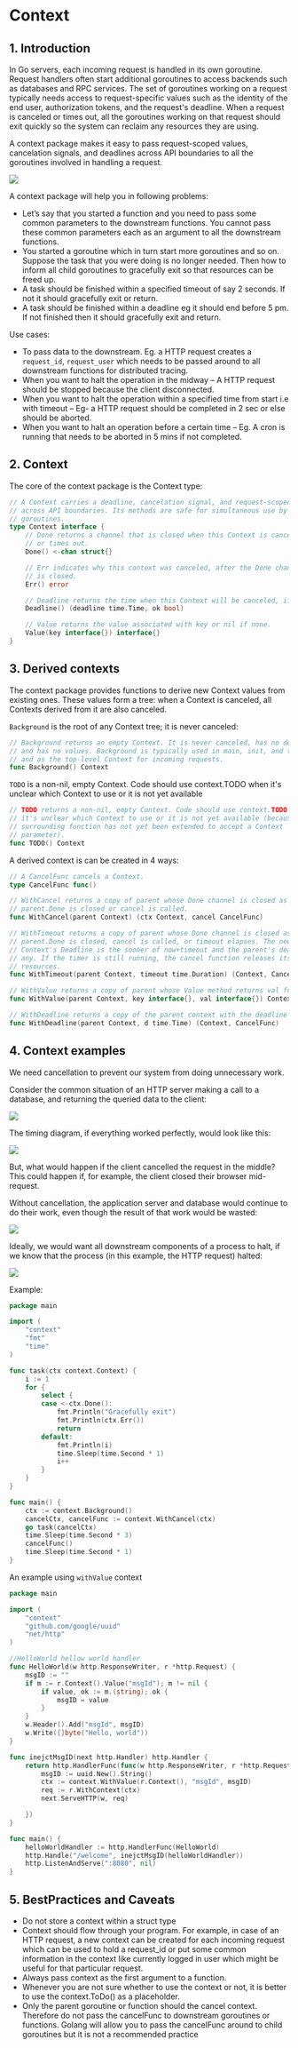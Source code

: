 # Context

## 1. Introduction

In Go servers, each incoming request is handled in its own goroutine. Request handlers often start additional goroutines to access backends such as databases and RPC services. The set of goroutines working on a request typically needs access to request-specific values such as the identity of the end user, authorization tokens, and the request's deadline. When a request is canceled or times out, all the goroutines working on that request should exit quickly so the system can reclaim any resources they are using.

A context package makes it easy to pass request-scoped values, cancelation signals, and deadlines across API boundaries to all the goroutines involved in handling a request.

![](../../assets/images/golang/context.png)

A context package will help you in following problems:

- Let’s say that you started a function and you need to pass some common parameters to the downstream functions. You cannot pass these common parameters each as an argument to all the downstream functions.
- You started a goroutine which in turn start more goroutines and so on. Suppose the task that you were doing is no longer needed. Then how to inform all child goroutines to gracefully exit so that resources can be freed up.
- A task should be finished within a specified timeout of say 2 seconds. If not it should gracefully exit or return.
- A task should be finished within a deadline eg it should end before 5 pm. If not finished then it should gracefully exit and return.

Use cases:

- To pass data to the downstream. Eg. a HTTP request creates a `request_id`, `request_user` which needs to be passed around to all downstream functions for distributed tracing.
- When you want to halt the operation in the midway – A HTTP request should be stopped because the client disconnected.
- When you want to halt the operation within a specified time from start i.e with timeout – Eg- a HTTP request should be completed in 2 sec or else should be aborted.
- When you want to halt an operation before a certain time – Eg. A cron is running that needs to be aborted in 5 mins if not completed.

## 2. Context

The core of the context package is the Context type:

```go
// A Context carries a deadline, cancelation signal, and request-scoped values
// across API boundaries. Its methods are safe for simultaneous use by multiple
// goroutines.
type Context interface {
    // Done returns a channel that is closed when this Context is canceled
    // or times out.
    Done() <-chan struct{}

    // Err indicates why this context was canceled, after the Done channel
    // is closed.
    Err() error

    // Deadline returns the time when this Context will be canceled, if any.
    Deadline() (deadline time.Time, ok bool)

    // Value returns the value associated with key or nil if none.
    Value(key interface{}) interface{}
}
```

## 3. Derived contexts

The context package provides functions to derive new Context values from existing ones. These values form a tree: when a Context is canceled, all Contexts derived from it are also canceled.

`Background` is the root of any Context tree; it is never canceled:

```go
// Background returns an empty Context. It is never canceled, has no deadline,
// and has no values. Background is typically used in main, init, and tests,
// and as the top-level Context for incoming requests.
func Background() Context
```

`TODO` is a non-nil, empty Context. Code should use context.TODO when it's unclear which Context to use or it is not yet available

```go
// TODO returns a non-nil, empty Context. Code should use context.TODO when
// it's unclear which Context to use or it is not yet available (because the
// surrounding function has not yet been extended to accept a Context
// parameter).
func TODO() Context
```

A derived context is can be created in 4 ways:

```go
// A CancelFunc cancels a Context.
type CancelFunc func()

// WithCancel returns a copy of parent whose Done channel is closed as soon as
// parent.Done is closed or cancel is called.
func WithCancel(parent Context) (ctx Context, cancel CancelFunc)

// WithTimeout returns a copy of parent whose Done channel is closed as soon as
// parent.Done is closed, cancel is called, or timeout elapses. The new
// Context's Deadline is the sooner of now+timeout and the parent's deadline, if
// any. If the timer is still running, the cancel function releases its
// resources.
func WithTimeout(parent Context, timeout time.Duration) (Context, CancelFunc)

// WithValue returns a copy of parent whose Value method returns val for key.
func WithValue(parent Context, key interface{}, val interface{}) Context

// WithDeadline returns a copy of the parent context with the deadline adjusted to be no later than d
func WithDeadline(parent Context, d time.Time) (Context, CancelFunc)
```

## 4. Context examples

We need cancellation to prevent our system from doing unnecessary work.

Consider the common situation of an HTTP server making a call to a database, and returning the queried data to the client:

![](../../assets/images/golang/context_cancellation1.png)

The timing diagram, if everything worked perfectly, would look like this:

![](../../assets/images/golang/context_cancellation2.png)

But, what would happen if the client cancelled the request in the middle? This could happen if, for example, the client closed their browser mid-request.

Without cancellation, the application server and database would continue to do their work, even though the result of that work would be wasted:

![](../../assets/images/golang/context_cancellation3.png)

Ideally, we would want all downstream components of a process to halt, if we know that the process (in this example, the HTTP request) halted:

![](../../assets/images/golang/context_cancellation4.png)

Example:

```go
package main

import (
	"context"
	"fmt"
	"time"
)

func task(ctx context.Context) {
	i := 1
	for {
		select {
		case <-ctx.Done():
			fmt.Println("Gracefully exit")
			fmt.Println(ctx.Err())
			return
		default:
			fmt.Println(i)
			time.Sleep(time.Second * 1)
			i++
		}
	}
}

func main() {
	ctx := context.Background()
	cancelCtx, cancelFunc := context.WithCancel(ctx)
	go task(cancelCtx)
	time.Sleep(time.Second * 3)
	cancelFunc()
	time.Sleep(time.Second * 1)
}
```

An example using `withValue` context

```go
package main

import (
	"context"
	"github.com/google/uuid"
	"net/http"
)

//HelloWorld hellow world handler
func HelloWorld(w http.ResponseWriter, r *http.Request) {
	msgID := ""
	if m := r.Context().Value("msgId"); m != nil {
		if value, ok := m.(string); ok {
			msgID = value
		}
	}
	w.Header().Add("msgId", msgID)
	w.Write([]byte("Hello, world"))
}

func inejctMsgID(next http.Handler) http.Handler {
	return http.HandlerFunc(func(w http.ResponseWriter, r *http.Request) {
		msgID := uuid.New().String()
		ctx := context.WithValue(r.Context(), "msgId", msgID)
		req := r.WithContext(ctx)
		next.ServeHTTP(w, req)

	})
}

func main() {
	helloWorldHandler := http.HandlerFunc(HelloWorld)
	http.Handle("/welcome", inejctMsgID(helloWorldHandler))
	http.ListenAndServe(":8080", nil)
}
```

## 5. BestPractices and Caveats

- Do not store a context within a struct type
- Context should flow through your program. For example, in case of an HTTP request, a new context can be created for each incoming request which can be used to hold a request_id or put some common information in the context like currently logged in user which might be useful for that particular request.
- Always pass context as the first argument to a function.
- Whenever you are not sure whether to use the context or not, it is better to use the context.ToDo() as a placeholder.
- Only the parent goroutine or function should the cancel context. Therefore do not pass the cancelFunc to downstream goroutines or functions. Golang will allow you to pass the cancelFunc around to child goroutines but it is not a recommended practice
